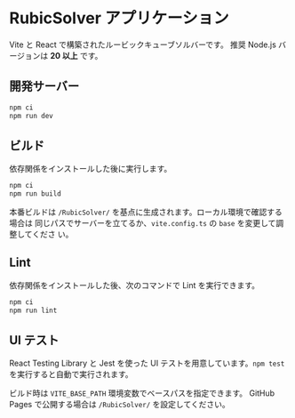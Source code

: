 # RubicSolver アプリケーション

Vite と React で構築されたルービックキューブソルバーです。
推奨 Node.js バージョンは **20 以上** です。

## 開発サーバー

```bash
npm ci
npm run dev
```

## ビルド

依存関係をインストールした後に実行します。

```bash
npm ci
npm run build
```

本番ビルドは `/RubicSolver/` を基点に生成されます。ローカル環境で確認する場合は
同じパスでサーバーを立てるか、`vite.config.ts` の `base` を変更して調整してくださ
い。

## Lint

依存関係をインストールした後、次のコマンドで Lint を実行できます。

```bash
npm ci
npm run lint
```

## UI テスト

React Testing Library と Jest を使った UI テストを用意しています。`npm test` を実行すると自動で実行されます。

ビルド時は `VITE_BASE_PATH` 環境変数でベースパスを指定できます。
GitHub Pages で公開する場合は `/RubicSolver/` を設定してください。

